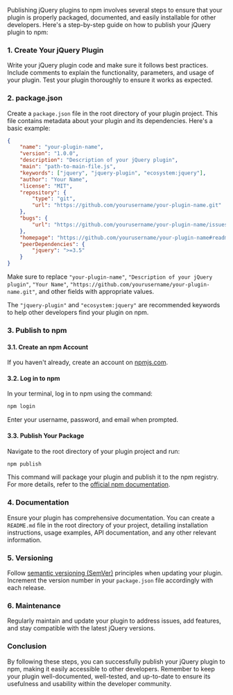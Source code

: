<script>{
	"title": "Publishing jQuery Plugins to npm",
	"level": "intermediate"
}</script>

Publishing jQuery plugins to npm involves several steps to ensure that your plugin is properly packaged, documented, and easily installable for other developers. Here's a step-by-step guide on how to publish your jQuery plugin to npm:

### 1\. Create Your jQuery Plugin

Write your jQuery plugin code and make sure it follows best practices. Include comments to explain the functionality, parameters, and usage of your plugin. Test your plugin thoroughly to ensure it works as expected.

### 2\. package.json

Create a `package.json` file in the root directory of your plugin project. This file contains metadata about your plugin and its dependencies. Here's a basic example:

```json
{
	"name": "your-plugin-name",
	"version": "1.0.0",
	"description": "Description of your jQuery plugin",
	"main": "path-to-main-file.js",
	"keywords": ["jquery", "jquery-plugin", "ecosystem:jquery"],
	"author": "Your Name",
	"license": "MIT",
	"repository": {
		"type": "git",
		"url": "https://github.com/yourusername/your-plugin-name.git"
	},
	"bugs": {
		"url": "https://github.com/yourusername/your-plugin-name/issues"
	},
	"homepage": "https://github.com/yourusername/your-plugin-name#readme",
	"peerDependencies": {
		"jquery": ">=3.5"
	}
}
```

Make sure to replace `"your-plugin-name"`, `"Description of your jQuery plugin"`, `"Your Name"`, `"https://github.com/yourusername/your-plugin-name.git"`, and other fields with appropriate values.

The `"jquery-plugin"` and `"ecosystem:jquery"` are recommended keywords to help other developers find your plugin on npm.

### 3\. Publish to npm

#### 3\.1\. Create an npm Account

If you haven't already, create an account on [npmjs.com](https://www.npmjs.com/signup).

#### 3\.2\. Log in to npm

In your terminal, log in to npm using the command:

```sh
npm login
```

Enter your username, password, and email when prompted.

#### 3\.3\. Publish Your Package

Navigate to the root directory of your plugin project and run:

```sh
npm publish
```

This command will package your plugin and publish it to the npm registry. For more details, refer to the [official npm documentation](https://docs.npmjs.com/cli/commands/npm-publish).

### 4\. Documentation

Ensure your plugin has comprehensive documentation. You can create a `README.md` file in the root directory of your project, detailing installation instructions, usage examples, API documentation, and any other relevant information.

### 5\. Versioning

Follow [semantic versioning (SemVer)](https://docs.npmjs.com/about-semantic-versioning) principles when updating your plugin. Increment the version number in your `package.json` file accordingly with each release.

### 6\. Maintenance

Regularly maintain and update your plugin to address issues, add features, and stay compatible with the latest jQuery versions.

### Conclusion

By following these steps, you can successfully publish your jQuery plugin to npm, making it easily accessible to other developers. Remember to keep your plugin well-documented, well-tested, and up-to-date to ensure its usefulness and usability within the developer community.
